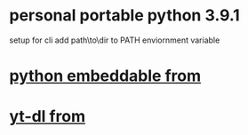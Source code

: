 # personal portable python 3.9.1
setup for cli add path\to\dir to PATH enviornment variable

# [python embeddable from](https://www.python.org/downloads/windows/)
# [yt-dl from](https://github.com/ytdl-org/youtube-dl)
